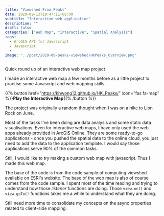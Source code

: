 ```yaml
---
title: "Viewshed From Peaks"
date: 2020-09-13T19:47:11+08:00
subtitle: "Interactive web application"
description: ""
draft: false
categories: ["Web Map", "Interactive", "Spatial Analysis"]
tags:
  - ArcGIS API for Javascript
  - Javascript
  -
image: "../post/2020-09-peaks-viewshed/HKPeaks_Overview.png"
---
```


Quick round up of an interactive web map project

<!--more-->

I made an interactive web map a few months before as a little project to practise some Javascript and web mapping skills.

{{% button href="https://khwong12.github.io/HK_Peaks/" icon="fas fa-map" %}}**Play the Interactive Map**{{% /button %}}

The project was originally a random thought when I was on a hike to Lion Rock on June.

Most of the tasks I've been doing are data analysis and some static data visualisations. Even for interactive web maps, I have only used the web apps already provided in ArcGIS Online. They are some ready-to-go applications - once you pushed the spatial data to the online cloud, you just need to add the data to the application template. I would say those applications serve 90% of the common tasks.

Still, I would like to try making a custom web map with javascript. Thus I made this web map.

The base of the code is from the code sample of computing viewshed available on ESRI's website. The base of the web map is also of course comes from the code sample. I spent most of the time reading and trying to understand how those *listener* functions are doing. Those `view.on()` and `view.goTo()` functions takes me a while to understand what they are doing.

Still need more time to consolidate my concepts on the async properties related to client-side mapping.
